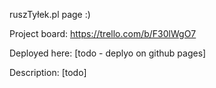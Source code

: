 ruszTyłek.pl page :)

Project board: https://trello.com/b/F30lWgO7

Deployed here: [todo - deplyo on github pages]

Description: [todo]
